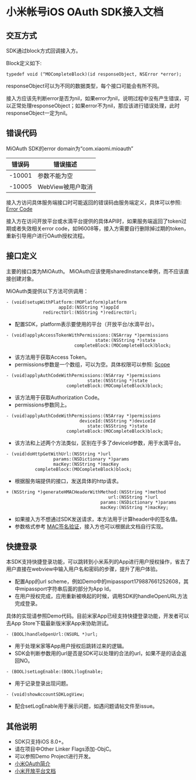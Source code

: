 # 小米帐号iOS OAuth SDK接入文档

## 交互方式
SDK通过block方式回调接入方。

Block定义如下:  
```
typedef void (^MOCompleteBlock)(id responseObject, NSError *error);  
```

responseObject可以为不同的数据类型，每个接口可能会有所不同。  

接入方应该先判断error是否为nil，如果error为nil，说明过程中没有产生错误，可以正常处理responseObject；如果error不为nil，那应该进行错误处理，此时responseObject一定为nil。

## 错误代码
MiOAuth SDK的error domain为“com.xiaomi.mioauth”  
  
错误码  | 错误描述 |
-------|------------------		|
-10001 | 参数不能为空      		|
-10005 | WebView被用户取消  		|

接入方访问具体服务端接口时可能返回的错误码由服务端定义，具体可以参照:
[Error Code](https://dev.mi.com/docs/passport/error-code/)

接入方在访问开放平台或水滴平台提供的具体API时，如果服务端返回了token过期或者失效相关error code，如96008等，接入方需要自行删除掉过期的token，重新引导用户进行OAuth授权流程。

## 接口定义
主要的接口类为MiOAuth。
MiOAuth应该使用sharedInstance单例，而不应该直接创建对象。

MiOAuth类提供以下方法可供调用：

```
- (void)setupWithPlatform:(MOPlatform)platform
                    appId:(NSString *)appId
              redirectUrl:(NSString *)redirectUrl;
```

* 配置SDK，platform表示要使用的平台（开放平台/水滴平台）。

```
- (void)applyAccessTokenWithPermissions:(NSArray *)permissions
                                  state:(NSString *)state
                          completeBlock:(MOCompleteBlock)block;
```

* 该方法用于获取Access Token。
* permissions参数是一个数组，可以为空。具体权限可以参照: [Scope](https://dev.mi.com/docs/passport/scopes/)

```
- (void)applyAuthCodeWithPermissions:(NSArray *)permissions
                               state:(NSString *)state
                       completeBlock:(MOCompleteBlock)block;
```

* 该方法用于获取Authorization Code。
* permissions参数同上。

```
- (void)applyAuthCodeWithPermissions:(NSArray *)permissions
                            deviceId:(NSString *)deviceId
                               state:(NSString *)state
                       completeBlock:(MOCompleteBlock)block;
```

* 该方法和上述两个方法类似，区别在于多了deviceId参数，用于水滴平台。

```
- (void)doHttpGetWithUrl:(NSString *)url
                  params:(NSDictionary *)params
                  macKey:(NSString *)macKey
           completeBlock:(MOCompleteBlock)block;
```

* 根据服务端提供的接口，发送具体的http请求。

```
+ (NSString *)generateHMACHeaderWithMethod:(NSString *)method
                                       url:(NSString *)url
                                    params:(NSDictionary *)params
                                    macKey:(NSString *)macKey;
```

* 如果接入方不想通过SDK发送请求，本方法用于计算header中的签名值。
* 参数格式参考 [MAC签名验证](https://dev.mi.com/docs/passport/mac/)，接入方也可以根据此文档自行实现。

## 快捷登录
本SDK支持快捷登录功能，可以跳转到小米系列的App进行用户授权操作，省去了用户直接在webview中输入用户名和密码的步骤，提升了用户体验。

- 配置App的url scheme，例如Demo中的mipassport179887661252608，其中mipassport字符串后面的部分为App Id。
- 在用户授权完成，应用重新被唤起的时候，调用SDK的handleOpenURL方法完成登录。

具体的实现请参照Demo代码。目前米家App已经支持快捷登录功能，开发者可以去App Store下载最新版米家App来协助测试。

```
- (BOOL)handleOpenUrl:(NSURL *)url;
```

* 用于处理米家等App用户授权后跳转过来的逻辑。
* SDK会判断参数用的url是否是SDK可以处理的合法的url，如果不是的话会返回NO。

```
- (BOOL)setLogEnable:(BOOL)logEnable;
```

* 用于记录登录出现问题。

```
- (void)showAccountSDKLogView;
```

* 配合setLogEnable用于展示问题，如遇问题请帖文件至issue。

## 其他说明

* SDK只支持iOS 8.0+。
* 请在项目中Other Linker Flags添加-ObjC。
* 可以参照Demo Project进行开发。
* [小米OAuth简介](https://dev.mi.com/console/doc/detail?pId=711)
* [小米开放平台文档](https://dev.mi.com/console/doc/detail?pId=708)
